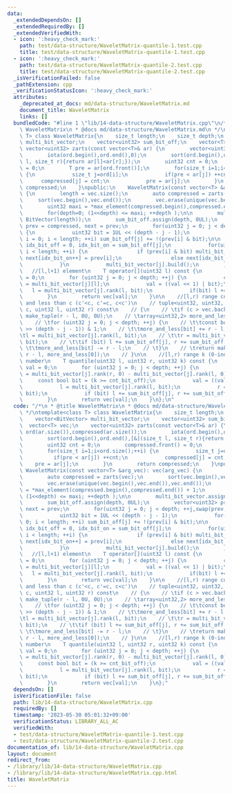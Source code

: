 ```yaml
---
data:
  _extendedDependsOn: []
  _extendedRequiredBy: []
  _extendedVerifiedWith:
  - icon: ':heavy_check_mark:'
    path: test/data-structure/WaveletMatrix-quantile-1.test.cpp
    title: test/data-structure/WaveletMatrix-quantile-1.test.cpp
  - icon: ':heavy_check_mark:'
    path: test/data-structure/WaveletMatrix-quantile-2.test.cpp
    title: test/data-structure/WaveletMatrix-quantile-2.test.cpp
  _isVerificationFailed: false
  _pathExtension: cpp
  _verificationStatusIcon: ':heavy_check_mark:'
  attributes:
    _deprecated_at_docs: md/data-structure/WaveletMatrix.md
    document_title: WaveletMatrix
    links: []
  bundledCode: "#line 1 \"lib/14-data-structure/WaveletMatrix.cpp\"\n/*\n * @title\
    \ WaveletMatrix\n * @docs md/data-structure/WaveletMatrix.md\n */\ntemplate<class\
    \ T> class WaveletMatrix{\n    size_t length;\n    size_t depth;\n    vector<BitVector>\
    \ multi_bit_vector;\n    vector<uint32> sum_bit_off;\n    vector<T> vec;\n   \
    \ vector<uint32> zarts(const vector<T>& ar) {\n        vector<uint32> ord(ar.size()),compressed(ar.size());\n\
    \        iota(ord.begin(),ord.end(),0);\n        sort(ord.begin(),ord.end(),[&](size_t\
    \ l, size_t r){return ar[l]<ar[r];});\n        uint32 cnt = 0;\n        compressed.front()\
    \ = 0;\n        T pre = ar[ord.front()];\n        for(size_t i=1;i<ord.size();++i)\
    \ {\n            size_t j=ord[i];\n            if(pre < ar[j]) ++cnt;\n      \
    \      compressed[j] = cnt;\n            pre = ar[j];\n        }\n        return\
    \ compressed;\n    }\npublic:\n    WaveletMatrix(const vector<T> &arg_vec): vec(arg_vec)\
    \ {\n        length = vec.size();\n        auto compressed = zarts(vec);\n   \
    \     sort(vec.begin(),vec.end());\n        vec.erase(unique(vec.begin(),vec.end()),vec.end());\n\
    \        uint32 maxi = *max_element(compressed.begin(),compressed.end()) + 1;\n\
    \        for(depth=0; (1<<depth) <= maxi; ++depth );\n\n        multi_bit_vector.assign(depth,\
    \ BitVector(length));\n        sum_bit_off.assign(depth, 0UL);\n        vector<uint32>\
    \ prev = compressed, next = prev;\n        for(uint32 j = 0; j < depth; ++j,swap(prev,next))\
    \ {\n            uint32 bit = 1UL << (depth - j - 1);\n            for(uint32\
    \ i = 0; i < length; ++i) sum_bit_off[j] += !(prev[i] & bit);\n\n            uint32\
    \ idx_bit_off = 0, idx_bit_on = sum_bit_off[j];\n            for(uint32 i = 0;\
    \ i < length; ++i) {\n                if (prev[i] & bit) multi_bit_vector[j].update(i,1),\
    \ next[idx_bit_on++] = prev[i];\n                else next[idx_bit_off++] = prev[i];\n\
    \            }\n            multi_bit_vector[j].build();\n        }\n    }\n \
    \   //[l,l+1) element\n    T operator[](uint32 l) const {\n        uint32 val\
    \ = 0;\n        for (uint32 j = 0; j < depth; ++j) {\n            const bool bit\
    \ = multi_bit_vector[j][l];\n            val = ((val << 1) | bit);\n         \
    \   l = multi_bit_vector[j].rank(l, bit);\n            if(bit) l += sum_bit_off[j];\n\
    \        }\n        return vec[val];\n    }\n\n    //[l,r) range count of more\
    \ and less than c (c'<c, c'=c, c<c')\n    // tuple<uint32, uint32, uint32> rank_all(T\
    \ c, uint32 l, uint32 r) const\n    // {\n    // \tif (c > vec.back()) return\
    \ make_tuple(r - l, 0U, 0U);\n    // \tarray<uint32,2> more_and_less = {0,0};\n\
    \    // \tfor (uint32 j = 0; j < depth; ++j) {\n    // \t\tconst bool bit = (c\
    \ >> (depth - j - 1)) & 1;\n    // \t\tmore_and_less[bit] += r - l;\n    // \t\
    \tl = multi_bit_vector[j].rank(l, bit);\n    // \t\tr = multi_bit_vector[j].rank(r,\
    \ bit);\n    // \t\tif (bit) l += sum_bit_off[j], r += sum_bit_off[j];\n    //\
    \ \t\tmore_and_less[bit] -= r - l;\n    // \t}\n    // \treturn make_tuple(more_and_less[1],\
    \ r - l, more_and_less[0]);\n    // }\n\n    //[l,r) range k (0-indexed) th smallest\
    \ number\n    T quantile(uint32 l, uint32 r, uint32 k) const {\n        uint32\
    \ val = 0;\n        for (uint32 j = 0; j < depth; ++j) {\n            uint32 cnt_bit_off\
    \ = multi_bit_vector[j].rank(r, 0) - multi_bit_vector[j].rank(l, 0);\n       \
    \     const bool bit = (k >= cnt_bit_off);\n            val = ((val << 1) | bit);\n\
    \            l = multi_bit_vector[j].rank(l, bit);\n            r = multi_bit_vector[j].rank(r,\
    \ bit);\n            if (bit) l += sum_bit_off[j], r += sum_bit_off[j], k -= cnt_bit_off;\n\
    \        }\n        return vec[val];\n    }\n};\n"
  code: "/*\n * @title WaveletMatrix\n * @docs md/data-structure/WaveletMatrix.md\n\
    \ */\ntemplate<class T> class WaveletMatrix{\n    size_t length;\n    size_t depth;\n\
    \    vector<BitVector> multi_bit_vector;\n    vector<uint32> sum_bit_off;\n  \
    \  vector<T> vec;\n    vector<uint32> zarts(const vector<T>& ar) {\n        vector<uint32>\
    \ ord(ar.size()),compressed(ar.size());\n        iota(ord.begin(),ord.end(),0);\n\
    \        sort(ord.begin(),ord.end(),[&](size_t l, size_t r){return ar[l]<ar[r];});\n\
    \        uint32 cnt = 0;\n        compressed.front() = 0;\n        T pre = ar[ord.front()];\n\
    \        for(size_t i=1;i<ord.size();++i) {\n            size_t j=ord[i];\n  \
    \          if(pre < ar[j]) ++cnt;\n            compressed[j] = cnt;\n        \
    \    pre = ar[j];\n        }\n        return compressed;\n    }\npublic:\n   \
    \ WaveletMatrix(const vector<T> &arg_vec): vec(arg_vec) {\n        length = vec.size();\n\
    \        auto compressed = zarts(vec);\n        sort(vec.begin(),vec.end());\n\
    \        vec.erase(unique(vec.begin(),vec.end()),vec.end());\n        uint32 maxi\
    \ = *max_element(compressed.begin(),compressed.end()) + 1;\n        for(depth=0;\
    \ (1<<depth) <= maxi; ++depth );\n\n        multi_bit_vector.assign(depth, BitVector(length));\n\
    \        sum_bit_off.assign(depth, 0UL);\n        vector<uint32> prev = compressed,\
    \ next = prev;\n        for(uint32 j = 0; j < depth; ++j,swap(prev,next)) {\n\
    \            uint32 bit = 1UL << (depth - j - 1);\n            for(uint32 i =\
    \ 0; i < length; ++i) sum_bit_off[j] += !(prev[i] & bit);\n\n            uint32\
    \ idx_bit_off = 0, idx_bit_on = sum_bit_off[j];\n            for(uint32 i = 0;\
    \ i < length; ++i) {\n                if (prev[i] & bit) multi_bit_vector[j].update(i,1),\
    \ next[idx_bit_on++] = prev[i];\n                else next[idx_bit_off++] = prev[i];\n\
    \            }\n            multi_bit_vector[j].build();\n        }\n    }\n \
    \   //[l,l+1) element\n    T operator[](uint32 l) const {\n        uint32 val\
    \ = 0;\n        for (uint32 j = 0; j < depth; ++j) {\n            const bool bit\
    \ = multi_bit_vector[j][l];\n            val = ((val << 1) | bit);\n         \
    \   l = multi_bit_vector[j].rank(l, bit);\n            if(bit) l += sum_bit_off[j];\n\
    \        }\n        return vec[val];\n    }\n\n    //[l,r) range count of more\
    \ and less than c (c'<c, c'=c, c<c')\n    // tuple<uint32, uint32, uint32> rank_all(T\
    \ c, uint32 l, uint32 r) const\n    // {\n    // \tif (c > vec.back()) return\
    \ make_tuple(r - l, 0U, 0U);\n    // \tarray<uint32,2> more_and_less = {0,0};\n\
    \    // \tfor (uint32 j = 0; j < depth; ++j) {\n    // \t\tconst bool bit = (c\
    \ >> (depth - j - 1)) & 1;\n    // \t\tmore_and_less[bit] += r - l;\n    // \t\
    \tl = multi_bit_vector[j].rank(l, bit);\n    // \t\tr = multi_bit_vector[j].rank(r,\
    \ bit);\n    // \t\tif (bit) l += sum_bit_off[j], r += sum_bit_off[j];\n    //\
    \ \t\tmore_and_less[bit] -= r - l;\n    // \t}\n    // \treturn make_tuple(more_and_less[1],\
    \ r - l, more_and_less[0]);\n    // }\n\n    //[l,r) range k (0-indexed) th smallest\
    \ number\n    T quantile(uint32 l, uint32 r, uint32 k) const {\n        uint32\
    \ val = 0;\n        for (uint32 j = 0; j < depth; ++j) {\n            uint32 cnt_bit_off\
    \ = multi_bit_vector[j].rank(r, 0) - multi_bit_vector[j].rank(l, 0);\n       \
    \     const bool bit = (k >= cnt_bit_off);\n            val = ((val << 1) | bit);\n\
    \            l = multi_bit_vector[j].rank(l, bit);\n            r = multi_bit_vector[j].rank(r,\
    \ bit);\n            if (bit) l += sum_bit_off[j], r += sum_bit_off[j], k -= cnt_bit_off;\n\
    \        }\n        return vec[val];\n    }\n};"
  dependsOn: []
  isVerificationFile: false
  path: lib/14-data-structure/WaveletMatrix.cpp
  requiredBy: []
  timestamp: '2023-05-30 05:01:32+09:00'
  verificationStatus: LIBRARY_ALL_AC
  verifiedWith:
  - test/data-structure/WaveletMatrix-quantile-1.test.cpp
  - test/data-structure/WaveletMatrix-quantile-2.test.cpp
documentation_of: lib/14-data-structure/WaveletMatrix.cpp
layout: document
redirect_from:
- /library/lib/14-data-structure/WaveletMatrix.cpp
- /library/lib/14-data-structure/WaveletMatrix.cpp.html
title: WaveletMatrix
---
```

